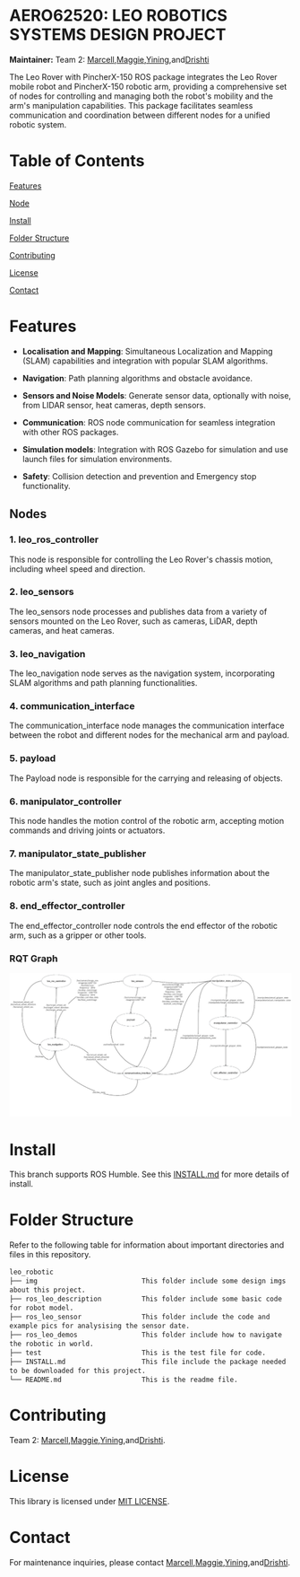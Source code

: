 # AERO62520: LEO ROBOTICS SYSTEMS DESIGN PROJECT

**Maintainer:** Team 2: [Marcell](mailto:marcell.westsik@postgrad.manchester.ac.uk),[Maggie](ruyi.zhang-3@student.manchester.ac.uk),[Yining](mailto:yining.wang-17@postgrad.manchester.ac.uk),and[Drishti](mailto:drishtichauhanpvt@gmail.com)



The Leo Rover with PincherX-150 ROS package integrates the Leo Rover mobile robot and PincherX-150 robotic arm, providing a comprehensive set of nodes for controlling and managing both the robot's mobility and the arm's manipulation capabilities. This package facilitates seamless communication and coordination between different nodes for a unified robotic system.

# Table of Contents

[Features](#features)

[Node](#node)

[Install](#install)

[Folder Structure](#folder-structure)

[Contributing](#contributing)

[License](#license)

[Contact](#Contact)

# Features

* **Localisation and Mapping**: Simultaneous Localization and Mapping (SLAM) capabilities and integration with popular SLAM algorithms.

* **Navigation**: Path planning algorithms and obstacle avoidance.

* **Sensors and Noise Models**: Generate sensor data, optionally with noise,
from LIDAR sensor, heat cameras, depth sensors.


* **Communication**: ROS node communication for seamless integration with other ROS packages.


* **Simulation models**: Integration with ROS Gazebo for simulation and use launch files for simulation environments.

* **Safety**: Collision detection and prevention and
Emergency stop functionality.

## Nodes

### 1. leo_ros_controller

This node is responsible for controlling the Leo Rover's chassis motion, including wheel speed and direction.

### 2. leo_sensors

The leo_sensors node processes and publishes data from a variety of sensors mounted on the Leo Rover, such as cameras, LiDAR, depth cameras, and heat cameras.

### 3. leo_navigation

The leo_navigation node serves as the navigation system, incorporating SLAM algorithms and path planning functionalities.

### 4. communication_interface

The communication_interface node manages the communication interface between the robot and different nodes for the mechanical arm and payload.

### 5. payload

The Payload node is responsible for the carrying and releasing of objects.

### 6. manipulator_controller

This node handles the motion control of the robotic arm, accepting motion commands and driving joints or actuators.

### 7. manipulator_state_publisher

The manipulator_state_publisher node publishes information about the robotic arm's state, such as joint angles and positions.

### 8. end_effector_controller

The end_effector_controller node controls the end effector of the robotic arm, such as a gripper or other tools.

### RQT Graph

![RQT](img/rqt.jpeg "RQT_graph") 

# Install

This branch supports ROS Humble. See this [INSTALL.md](INSTALL.md) for more details of install.


# Folder Structure

Refer to the following table for information about important directories and files in this repository.

```
leo_robotic
├── img                          This folder include some design imgs about this project.
├── ros_leo_description          This folder include some basic code for robot model.
├── ros_leo_sensor               This folder include the code and example pics for analysising the sensor date.
├── ros_leo_demos                This folder include how to navigate the robotic in world.
├── test                         This is the test file for code.
├── INSTALL.md                   This file include the package needed to be downloaded for this project.
└── README.md                    This is the readme file.
```

# Contributing

Team 2: [Marcell](mailto:marcell.westsik@postgrad.manchester.ac.uk),[Maggie](ruyi.zhang-3@student.manchester.ac.uk),[Yining](mailto:yining.wang-17@postgrad.manchester.ac.uk),and[Drishti](mailto:drishtichauhanpvt@gmail.com).


# License

This library is licensed under [MIT LICENSE](https://opensource.org/license/mit/). 

# Contact
For maintenance inquiries, please contact [Marcell](mailto:marcell.westsik@postgrad.manchester.ac.uk),[Maggie](ruyi.zhang-3@student.manchester.ac.uk),[Yining](mailto:yining.wang-17@postgrad.manchester.ac.uk),and[Drishti](mailto:drishtichauhanpvt@gmail.com).
